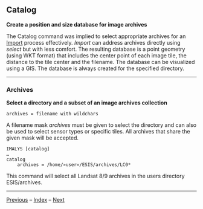 ## Catalog

**Create a position and size database for image archives**

The Catalog command was implied to select appropriate archives for an [Import](3_Import.md) process effectively. *Import* can address archives directly using *select* but with less comfort. The resulting database is a point geometry (using WKT format) that includes the center point of each image tile, the distance to the tile center and the filename. The database can be visualized using a GIS. The database is always created for the specified directory.

------

### Archives

**Select a directory and a subset of an image archives collection**

`archives = filename with wildchars`

A filename mask *archives* must be given to select the directory and can also be used to select sensor types or specific tiles. All archives that share the given mask will be accepted. 

```
IMALYS [catalog]
…
catalog
	archives = /home/»user«/ESIS/archives/LC0*
```

This command will select all Landsat 8/9 archives in the users directory ESIS/archives.

------

[Previous](1_Home.md)	–	[Index](Index.md)	–	[Next](3_Import.md)

